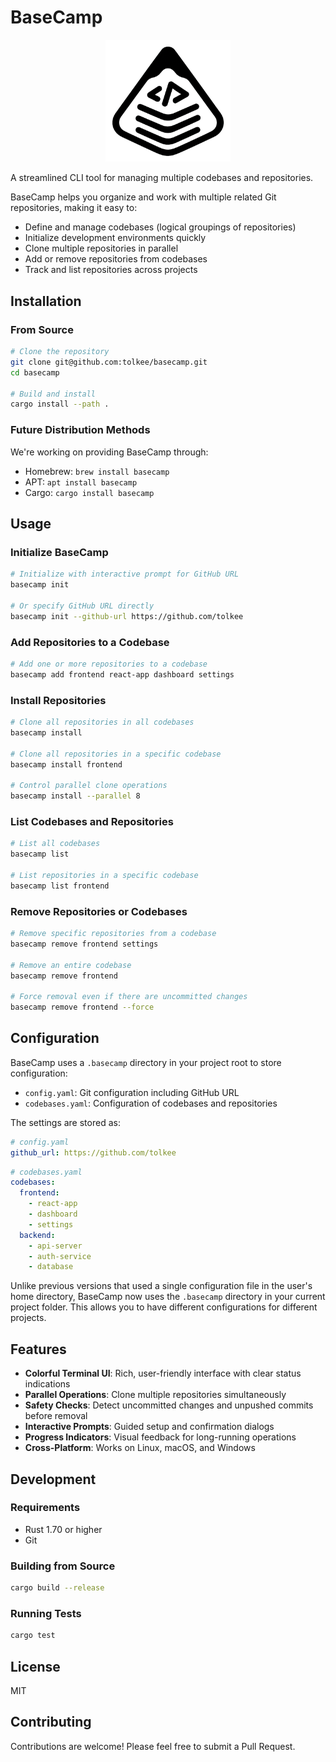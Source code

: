 # BaseCamp

<p align="center">
  <img src="logo.png" alt="BaseCamp Logo" width="200"/>
</p>

A streamlined CLI tool for managing multiple codebases and repositories.

BaseCamp helps you organize and work with multiple related Git repositories, making it easy to:

- Define and manage codebases (logical groupings of repositories)
- Initialize development environments quickly
- Clone multiple repositories in parallel
- Add or remove repositories from codebases
- Track and list repositories across projects

## Installation

### From Source

```bash
# Clone the repository
git clone git@github.com:tolkee/basecamp.git
cd basecamp

# Build and install
cargo install --path .
```

### Future Distribution Methods

We're working on providing BaseCamp through:

- Homebrew: `brew install basecamp`
- APT: `apt install basecamp`
- Cargo: `cargo install basecamp`

## Usage

### Initialize BaseCamp

```bash
# Initialize with interactive prompt for GitHub URL
basecamp init

# Or specify GitHub URL directly
basecamp init --github-url https://github.com/tolkee
```

### Add Repositories to a Codebase

```bash
# Add one or more repositories to a codebase
basecamp add frontend react-app dashboard settings
```

### Install Repositories

```bash
# Clone all repositories in all codebases
basecamp install

# Clone all repositories in a specific codebase
basecamp install frontend

# Control parallel clone operations
basecamp install --parallel 8
```

### List Codebases and Repositories

```bash
# List all codebases
basecamp list

# List repositories in a specific codebase
basecamp list frontend
```

### Remove Repositories or Codebases

```bash
# Remove specific repositories from a codebase
basecamp remove frontend settings

# Remove an entire codebase
basecamp remove frontend

# Force removal even if there are uncommitted changes
basecamp remove frontend --force
```

## Configuration

BaseCamp uses a `.basecamp` directory in your project root to store configuration:

- `config.yaml`: Git configuration including GitHub URL
- `codebases.yaml`: Configuration of codebases and repositories

The settings are stored as:

```yaml
# config.yaml
github_url: https://github.com/tolkee
```

```yaml
# codebases.yaml
codebases:
  frontend:
    - react-app
    - dashboard
    - settings
  backend:
    - api-server
    - auth-service
    - database
```

Unlike previous versions that used a single configuration file in the user's home directory, BaseCamp now uses the `.basecamp` directory in your current project folder. This allows you to have different configurations for different projects.

## Features

- **Colorful Terminal UI**: Rich, user-friendly interface with clear status indications
- **Parallel Operations**: Clone multiple repositories simultaneously
- **Safety Checks**: Detect uncommitted changes and unpushed commits before removal
- **Interactive Prompts**: Guided setup and confirmation dialogs
- **Progress Indicators**: Visual feedback for long-running operations
- **Cross-Platform**: Works on Linux, macOS, and Windows

## Development

### Requirements

- Rust 1.70 or higher
- Git

### Building from Source

```bash
cargo build --release
```

### Running Tests

```bash
cargo test
```

## License

MIT

## Contributing

Contributions are welcome! Please feel free to submit a Pull Request.
